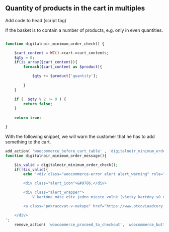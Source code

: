 Quantity of products in the cart in multiples
---
Add code to head (script tag)


If the basket is to contain a number of products, e.g. only in even quantities.

```php

function digitalnoir_minimum_order_check() {

	$cart_content = WC()->cart->cart_contents;
	$qty = 0;
	if(is_array($cart_content)){
		foreach($cart_content as $product){

			$qty += $product['quantity'];
			
		}
	}

    if (  $qty % 2 != 0 ) {
		return false;
	}
	 
	return true;

}
``` 

With the following snippet, we will warn the customer that he has to add something to the cart.

``` php
add_action( 'woocommerce_before_cart_table' , 'digitalnoir_minimum_order_message' );
function digitalnoir_minimum_order_message(){

	$is_valid = digitalnoir_minimum_order_check();
	if(!$is_valid){
		echo '<div class="woocommerce-error alert alert_warning" role="alert">

		<div class="alert_icon">&#9786;</div>

		<div class="alert_wrapper">
			V kartóne máte ešte jedno miesto voľné (všetky kartóny sú násobky 2 fliaš)	</div>

		<a class="pokracovat-v-nakupe" href="https://www.otcoviaadcery.sk/obchod">Pokračovať v nákupe</a>

	</div>
';
	remove_action( 'woocommerce_proceed_to_checkout', 'woocommerce_button_proceed_to_checkout', 20 );} }

``` 